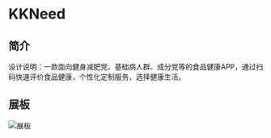 # KKNeed
## 简介
设计说明：一款面向健身减肥党、基础病人群、成分党等的食品健康APP，通过扫码快速评价食品健康，个性化定制服务，选择健康生活。</br>
## 展板
![展板](https://user-images.githubusercontent.com/113995706/222037486-c1511a63-d367-43a7-8e66-8391c3aeb019.png)

